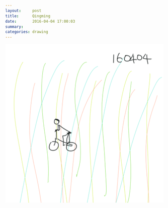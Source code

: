 ```yaml
---
layout:     post
title:      Qingming
date:       2016-04-04 17:00:03
summary:    
categories: drawing
---
```

![Qingming](/images/diary/Qingming.png "the smell of spring.")

